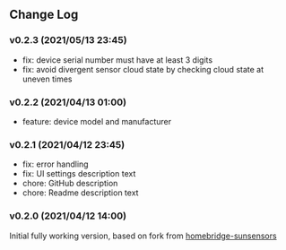 ## Change Log

### v0.2.3 (2021/05/13 23:45)
- fix: device serial number must have at least 3 digits
- fix: avoid divergent sensor cloud state by checking cloud state at uneven times

### v0.2.2 (2021/04/13 01:00)
- feature: device model and manufacturer

### v0.2.1 (2021/04/12 23:45)
- fix: error handling
- fix: UI settings description text
- chore: GitHub description
- chore: Readme description text

### v0.2.0 (2021/04/12 14:00)
 Initial fully working version, based on fork from [homebridge-sunsensors](https://github.com/mfkrause/homebridge-sunsensors)
